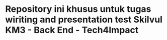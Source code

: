  
 # Repository ini khusus untuk tugas wiriting and presentation test Skilvul KM3 - Back End - Tech4Impact
